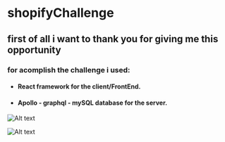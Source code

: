 # shopifyChallenge

##  first of all i want to thank you for giving me this opportunity


### for acomplish the challenge i used:
 * #### React framework for the client/FrontEnd. 
* #### Apollo - graphql - mySQL database for the server.



![Alt text](https://user-images.githubusercontent.com/64732709/129717424-a9cf7918-167e-4e1d-92fb-a5e1861372a4.JPG?raw=true "OrdersTablePage")

![Alt text](https://user-images.githubusercontent.com/64732709/129716112-116a3684-e5c5-461d-864b-569a592ff86c.JPG?raw=true "OrdersItemTablePage")








